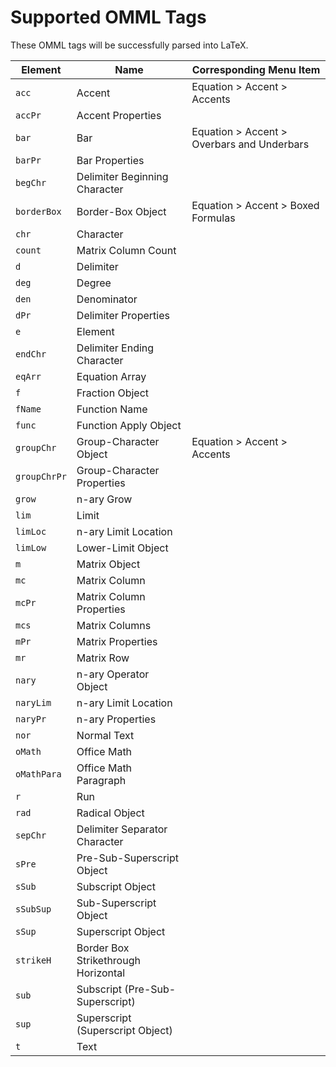 # Supported OMML Tags
These OMML tags will be successfully parsed into LaTeX.


| Element      | Name                                | Corresponding Menu Item                    |
|--------------|-------------------------------------|--------------------------------------------|
| `acc`        | Accent                              | Equation > Accent > Accents                |
| `accPr`      | Accent Properties                   |                                            |
| `bar`        | Bar                                 | Equation > Accent > Overbars and Underbars |
| `barPr`      | Bar Properties                      |                                            |
| `begChr`     | Delimiter Beginning Character       |                                            |
| `borderBox`  | Border-Box Object                   | Equation > Accent > Boxed Formulas         |
| `chr`        | Character                           |                                            |
| `count`      | Matrix Column Count                 |                                            |
| `d`          | Delimiter                           |                                            |
| `deg`        | Degree                              |                                            |
| `den`        | Denominator                         |                                            |
| `dPr`        | Delimiter Properties                |                                            |
| `e`          | Element                             |                                            |
| `endChr`     | Delimiter Ending Character          |                                            |
| `eqArr`      | Equation Array                      |                                            |
| `f`          | Fraction Object                     |                                            |
| `fName`      | Function Name                       |                                            |
| `func`       | Function Apply Object               |                                            |
| `groupChr`   | Group-Character Object              | Equation > Accent > Accents                |
| `groupChrPr` | Group-Character Properties          |                                            |
| `grow`       | n-ary Grow                          |                                            |
| `lim`        | Limit                               |                                            |
| `limLoc`     | n-ary Limit Location                |                                            |
| `limLow`     | Lower-Limit Object                  |                                            |
| `m`          | Matrix Object                       |                                            |
| `mc`         | Matrix Column                       |                                            |
| `mcPr`       | Matrix Column Properties            |                                            |
| `mcs`        | Matrix Columns                      |                                            |
| `mPr`        | Matrix Properties                   |                                            |
| `mr`         | Matrix Row                          |                                            |
| `nary`       | n-ary Operator Object               |                                            |
| `naryLim`    | n-ary Limit Location                |                                            |
| `naryPr`     | n-ary Properties                    |                                            |
| `nor`        | Normal Text                         |                                            |
| `oMath`      | Office Math                         |                                            |
| `oMathPara`  | Office Math Paragraph               |                                            |
| `r`          | Run                                 |                                            |
| `rad`        | Radical Object                      |                                            |
| `sepChr`     | Delimiter Separator Character       |                                            |
| `sPre`       | Pre-Sub-Superscript Object          |                                            |
| `sSub`       | Subscript Object                    |                                            |
| `sSubSup`    | Sub-Superscript Object              |                                            |
| `sSup`       | Superscript Object                  |                                            |
| `strikeH`    | Border Box Strikethrough Horizontal |                                            |
| `sub`        | Subscript (Pre-Sub-Superscript)     |                                            |
| `sup`        | Superscript (Superscript Object)    |                                            |
| `t`          | Text                                |                                            |
